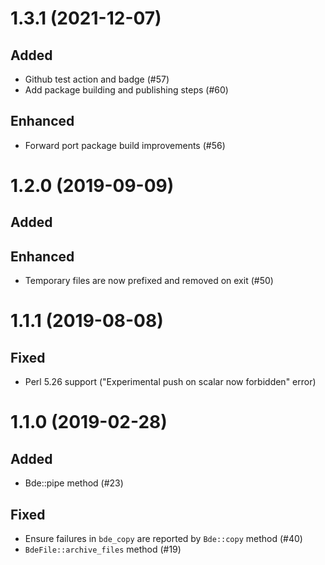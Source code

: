 # 1.3.1 (2021-12-07)
## Added
- Github test action and badge (#57)
- Add package building and publishing steps (#60)
## Enhanced
- Forward port package build improvements (#56)

# 1.2.0 (2019-09-09)
## Added
## Enhanced
- Temporary files are now prefixed and removed on exit (#50)

# 1.1.1 (2019-08-08)
## Fixed
- Perl 5.26 support ("Experimental push on scalar now forbidden" error)

# 1.1.0 (2019-02-28)
## Added
- Bde::pipe method (#23)
## Fixed
- Ensure failures in `bde_copy` are reported by `Bde::copy` method (#40)
- `BdeFile::archive_files` method (#19)
